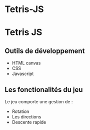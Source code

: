 # Tetris-JS

<h1>Tetris JS</h1>


<h2>Outils de développement</h2>
<ul>
    <li>HTML canvas</li>
    <li>CSS</li>
    <li>Javascript</li>
</ul
>

<h2>Les fonctionalités du jeu</h2>
<p>Le jeu comporte une gestion de :</p>
  <ul>
    <li>Rotation</li>
    <li>Les directions</li>
    <li>Descente rapide</li>
    
  </ul>

